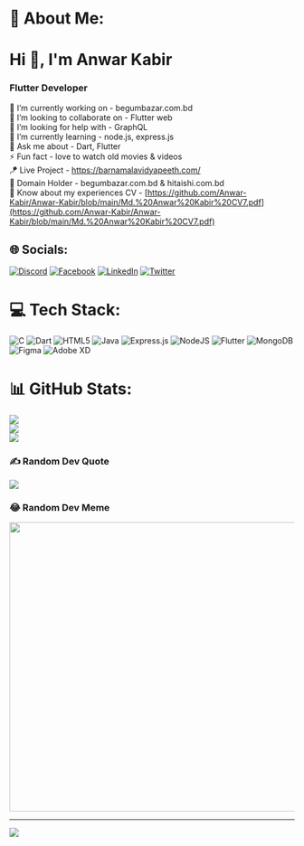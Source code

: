# 💫 About Me:

<h1> Hi 👋, I'm Anwar Kabir</h1>
<h3>Flutter Developer</h3>

🔭 I’m currently working on - begumbazar.com.bd<br>
👯 I’m looking to collaborate on - Flutter web<br>
🤝 I’m looking for help with - GraphQL<br>
🌱 I’m currently learning - node.js, express.js<br>
💬 Ask me about - Dart, Flutter<br>
⚡ Fun fact - love to watch old movies & videos<br>
🪁 Live Project - https://barnamalavidyapeeth.com/<br>
🎨 Domain Holder - begumbazar.com.bd & hitaishi.com.bd</br>
📄 Know about my experiences  CV - [https://github.com/Anwar-Kabir/Anwar-Kabir/blob/main/Md.%20Anwar%20Kabir%20CV7.pdf](https://github.com/Anwar-Kabir/Anwar-Kabir/blob/main/Md.%20Anwar%20Kabir%20CV7.pdf)</br>




## 🌐 Socials:
[![Discord](https://img.shields.io/badge/Discord-%237289DA.svg?logo=discord&logoColor=white)](htttps://discord.gg/anwar#1217) [![Facebook](https://img.shields.io/badge/Facebook-%231877F2.svg?logo=Facebook&logoColor=white)](https://facebook.com/https://www.facebook.com/Munna.R94/) [![LinkedIn](https://img.shields.io/badge/LinkedIn-%230077B5.svg?logo=linkedin&logoColor=white)](https://linkedin.com/in/https://www.linkedin.com/in/anwar-kabir-munna-253996209/) [![Twitter](https://img.shields.io/badge/Twitter-%231DA1F2.svg?logo=Twitter&logoColor=white)](https://twitter.com/https://twitter.com/MunnaR94) 

# 💻 Tech Stack:
![C](https://img.shields.io/badge/c-%2300599C.svg?style=for-the-badge&logo=c&logoColor=white) ![Dart](https://img.shields.io/badge/dart-%230175C2.svg?style=for-the-badge&logo=dart&logoColor=white) ![HTML5](https://img.shields.io/badge/html5-%23E34F26.svg?style=for-the-badge&logo=html5&logoColor=white) ![Java](https://img.shields.io/badge/java-%23ED8B00.svg?style=for-the-badge&logo=java&logoColor=white) ![Express.js](https://img.shields.io/badge/express.js-%23404d59.svg?style=for-the-badge&logo=express&logoColor=%2361DAFB) ![NodeJS](https://img.shields.io/badge/node.js-6DA55F?style=for-the-badge&logo=node.js&logoColor=white) ![Flutter](https://img.shields.io/badge/Flutter-%2302569B.svg?style=for-the-badge&logo=Flutter&logoColor=white) ![MongoDB](https://img.shields.io/badge/MongoDB-%234ea94b.svg?style=for-the-badge&logo=mongodb&logoColor=white) 	![Figma](https://img.shields.io/badge/figma-%23F24E1E.svg?style=for-the-badge&logo=figma&logoColor=white) ![Adobe XD](https://img.shields.io/badge/Adobe%20XD-470137?style=for-the-badge&logo=Adobe%20XD&logoColor=#FF61F6)
# 📊 GitHub Stats:
![](https://github-readme-stats.vercel.app/api?username=Anwar-Kabir&theme=dark&hide_border=false&include_all_commits=true&count_private=false)<br/>
![](https://github-readme-streak-stats.herokuapp.com/?user=Anwar-Kabir&theme=dark&hide_border=false)<br/>
![](https://github-readme-stats.vercel.app/api/top-langs/?username=Anwar-Kabir&theme=dark&hide_border=false&include_all_commits=true&count_private=false&layout=compact)

### ✍️ Random Dev Quote
![](https://quotes-github-readme.vercel.app/api?type=horizontal&theme=radical)

### 😂 Random Dev Meme
<img src="https://random-memer.herokuapp.com/" width="512px"/>

---
[![](https://visitcount.itsvg.in/api?id=Anwar-Kabir&icon=0&color=0)](https://visitcount.itsvg.in)

